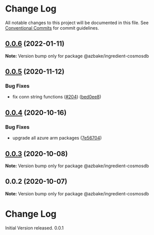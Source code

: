 # Change Log

All notable changes to this project will be documented in this file.
See [Conventional Commits](https://conventionalcommits.org) for commit guidelines.

## [0.0.6](https://github.com/HomecareHomebase/azure-bake/compare/@azbake/ingredient-cosmosdb@0.0.5...@azbake/ingredient-cosmosdb@0.0.6) (2022-01-11)

**Note:** Version bump only for package @azbake/ingredient-cosmosdb





## [0.0.5](https://github.com/HomecareHomebase/azure-bake/compare/@azbake/ingredient-cosmosdb@0.0.4...@azbake/ingredient-cosmosdb@0.0.5) (2020-11-12)


### Bug Fixes

* fix conn string functions ([#204](https://github.com/HomecareHomebase/azure-bake/issues/204)) ([bed0ee8](https://github.com/HomecareHomebase/azure-bake/commit/bed0ee8))





## [0.0.4](https://github.com/HomecareHomebase/azure-bake/compare/@azbake/ingredient-cosmosdb@0.0.3...@azbake/ingredient-cosmosdb@0.0.4) (2020-10-16)


### Bug Fixes

* upgrade all azure arm packages ([7e56704](https://github.com/HomecareHomebase/azure-bake/commit/7e56704))





## [0.0.3](https://github.com/HomecareHomebase/azure-bake/compare/@azbake/ingredient-cosmosdb@0.0.2...@azbake/ingredient-cosmosdb@0.0.3) (2020-10-08)

**Note:** Version bump only for package @azbake/ingredient-cosmosdb





## 0.0.2 (2020-10-07)

**Note:** Version bump only for package @azbake/ingredient-cosmosdb





# Change Log

 Initial Version released. 0.0.1
